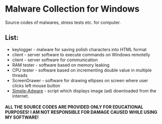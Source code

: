 # Malware Collection for Windows

Source codes of malwares, stress tests etc. for computer. 

## List:
* keylogger - malware for saving polish characters into HTML format
* client - server software to execute commands on Windows remotelly
* client - server software for communication
* RAM tester - software based on memory leaking
* CPU tester - software based on incrementing double value in multiple threads
* ScreenDrawer - software for drawing ellipses on screen where user clicks left mouse button
* [Simple-Adware](https://github.com/SKocur/Simple-Adware) - script which displays image (ad) downloaded from the internet.

#### ALL THE SOURCE CODES ARE PROVIDED ONLY FOR EDUCATIONAL PURPOSES! I AM NOT RESPONSIBLE FOR DAMAGE CAUSED WHILE USING MY SOFTWARE!
